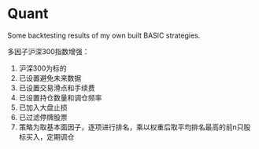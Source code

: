 # Quant
Some backtesting results of my own built BASIC strategies.

多因子沪深300指数增强：
1. 沪深300为标的
2. 已设置避免未来数据
3. 已设置交易滑点和手续费
4. 已设置持仓数量和调仓频率
5. 已加入大盘止损
6. 已过滤停牌股票
7. 策略为取基本面因子，逐项进行排名，乘以权重后取平均排名最高的前n只股标买入，定期调仓 

